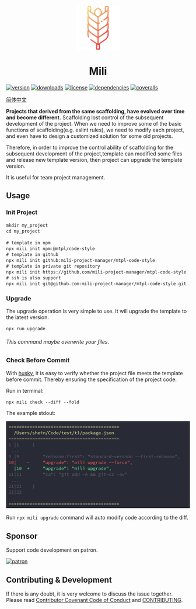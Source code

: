 <!-- title -->
<p align="center" style="padding-top: 40px">
  <img src="./docs/images/logo.svg?sanitize=true" width="120" alt="logo" />
</p>

<h1 align="center" style="text-align: center">Mili</h1>
<!-- title -->

[![version](https://img.shields.io/npm/v/mili.svg?style=flat-square)](https://www.npmjs.com/package/mili)
[![downloads](https://img.shields.io/npm/dm/mili.svg?style=flat-square)](https://www.npmjs.com/package/mili)
[![license](https://img.shields.io/npm/l/mili.svg?style=flat-square)](https://www.npmjs.com/package/mili)
[![dependencies](https://img.shields.io/david/Val-istar-Guo/mili.svg?style=flat-square)](https://www.npmjs.com/package/mili)
[![coveralls](https://img.shields.io/coveralls/github/Val-istar-Guo/mili.svg?style=flat-square)](https://coveralls.io/github/Val-istar-Guo/mili)



<!-- description -->
[简体中文](./docs/zh-cn/readme.md)

**Projects that derived from the same scaffolding, have evolved over time and become different.**
Scaffolding lost control of the subsequent development of the project.
When we need to improve some of the basic functions of scaffolding(e.g. eslint rules), we need to modify each project, and even have to design a customized solution for some old projects.

Therefore, in order to improve the control ability of scaffolding for the subsequent development of the project,template can modified some files and release new template version, then project can upgrade the template version.

It is useful for team project management.
<!-- description -->

## Usage

<!-- usage -->
### Init Project

```shell
mkdir my_project
cd my_project

# template in npm
npx mili init npm:@mtpl/code-style
# template in github
npx mili init github:mili-project-manager/mtpl-code-style
# template in private git repository
npx mili init https://github.com/mili-project-manager/mtpl-code-style
# ssh is also support
npx mili init git@github.com:mili-project-manager/mtpl-code-style.git
```

### Upgrade

The upgrade operation is very simple to use.
It will upgrade the template to the latest version.

```shell
npx run upgrade
```

###### This command maybe overwrite your files.


### Check Before Commit

With [husky](https://www.npmjs.com/package/husky),
it is easy to verify whether the project file meets the template before commit.
Thereby ensuring the specification of the project code.

Run in terminal:
```shell
npx mili check --diff --fold
```

The example stdout:

![mili check](./docs/images/check.png)

Run `npx mili upgrade` command will auto modify code according to the diff.
<!-- usage -->

<!-- addition -->
<!-- addition -->

## Sponsor

Support code development on patron.

[![patron](https://c5.patreon.com/external/logo/become_a_patron_button@2x.png)](https://www.patreon.com/bePatron?u=22478507)

## Contributing & Development

If there is any doubt, it is very welcome to discuss the issue together.
Please read [Contributor Covenant Code of Conduct](.github/CODE_OF_CONDUCT.md) and [CONTRIBUTING](.github/CONTRIBUTING.md).
